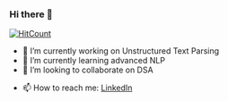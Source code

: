 ### Hi there 👋

[![HitCount](http://hits.dwyl.com/sainimohit23/sainimohit23.svg)](http://hits.dwyl.com/sainimohit23/sainimohit23)

- 🔭 I’m currently working on Unstructured Text Parsing
- 🌱 I’m currently learning advanced NLP
- 👯 I’m looking to collaborate on DSA
<!-- - 🤔 I’m looking for help with ... 
- 💬 Ask me about ...
- 😄 Pronouns: ...
- ⚡ Fun fact: ...-->
- 📫 How to reach me: [LinkedIn](https://www.linkedin.com/in/sainimohit23/)

